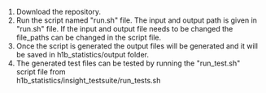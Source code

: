 1. Download the repository.
2. Run the script named "run.sh" file. The input and output path is given in "run.sh" file. If the input and
   output file needs to be changed the file_paths can be changed in the script file.
3. Once the script is generated the output files will be generated and it will be saved in h1b_statistics/output folder.
4. The generated test files can be tested by running the "run_test.sh" script file from  
   h1b_statistics/insight_testsuite/run_tests.sh
